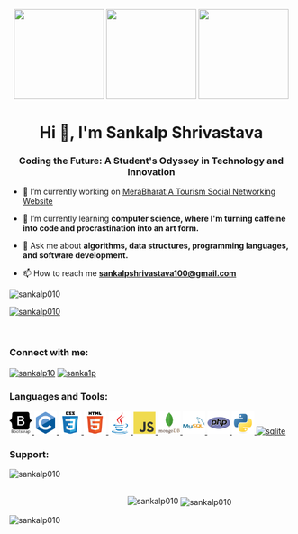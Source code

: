 
  <p align="center"> <img src="https://media.tenor.com/rePDfDWO3XoAAAAd/hacking.gif" height="160px" width="160px"> <img src="https://media.tenor.com/rePDfDWO3XoAAAAd/hacking.gif" height="160px" width="160px"> 
<img src="https://media.tenor.com/rePDfDWO3XoAAAAd/hacking.gif" height="160px" width="160px">
</p>

<h1 align="center">Hi 👋, I'm Sankalp Shrivastava</h1>
<h3 align="center">Coding the Future: A Student's Odyssey in Technology and Innovation</h3>



- 🔭 I’m currently working on [MeraBharat:A Tourism Social Networking Website](https://github.com/sankalP010/MERA-BHARAT.git)

- 🌱 I’m currently learning **computer science, where I'm turning caffeine into code and procrastination into an art form.**

- 💬 Ask me about **algorithms, data structures, programming languages, and software development.**

- 📫 How to reach me **sankalpshrivastava100@gmail.com**


<p align="left"> <img src="https://komarev.com/ghpvc/?username=sankalp010&label=Profile%20views&color=0e75b6&style=flat" alt="sankalp010" /> </p>

<p align="left"> <a href="https://github.com/ryo-ma/github-profile-trophy"><img src="https://github-profile-trophy.vercel.app/?username=sankalp010" alt="sankalp010" /></a> </p>

<p align="left"> <a href="https://twitter.com/" target="blank"><img src="https://img.shields.io/twitter/follow/?logo=twitter&style=for-the-badge" alt="" /></a> </p>

<h3 align="left">Connect with me:</h3>
<p align="left">
<a href="https://linkedin.com/in/sankalp10" target="blank"><img align="center" src="https://raw.githubusercontent.com/rahuldkjain/github-profile-readme-generator/master/src/images/icons/Social/linked-in-alt.svg" alt="sankalp10" height="30" width="40" /></a>
<a href="https://instagram.com/sanka1p" target="blank"><img align="center" src="https://raw.githubusercontent.com/rahuldkjain/github-profile-readme-generator/master/src/images/icons/Social/instagram.svg" alt="sanka1p" height="30" width="40" /></a>


</p>

<h3 align="left">Languages and Tools:</h3>
<p align="left"> <a href="https://getbootstrap.com" target="_blank" rel="noreferrer"> <img src="https://raw.githubusercontent.com/devicons/devicon/master/icons/bootstrap/bootstrap-plain-wordmark.svg" alt="bootstrap" width="40" height="40"/> </a> <a href="https://www.cprogramming.com/" target="_blank" rel="noreferrer"> <img src="https://raw.githubusercontent.com/devicons/devicon/master/icons/c/c-original.svg" alt="c" width="40" height="40"/> </a> <a href="https://www.w3schools.com/css/" target="_blank" rel="noreferrer"> <img src="https://raw.githubusercontent.com/devicons/devicon/master/icons/css3/css3-original-wordmark.svg" alt="css3" width="40" height="40"/> </a> <a href="https://www.w3.org/html/" target="_blank" rel="noreferrer"> <img src="https://raw.githubusercontent.com/devicons/devicon/master/icons/html5/html5-original-wordmark.svg" alt="html5" width="40" height="40"/> </a> <a href="https://www.java.com" target="_blank" rel="noreferrer"> <img src="https://raw.githubusercontent.com/devicons/devicon/master/icons/java/java-original.svg" alt="java" width="40" height="40"/> </a> <a href="https://developer.mozilla.org/en-US/docs/Web/JavaScript" target="_blank" rel="noreferrer"> <img src="https://raw.githubusercontent.com/devicons/devicon/master/icons/javascript/javascript-original.svg" alt="javascript" width="40" height="40"/> </a> <a href="https://www.mongodb.com/" target="_blank" rel="noreferrer"> <img src="https://raw.githubusercontent.com/devicons/devicon/master/icons/mongodb/mongodb-original-wordmark.svg" alt="mongodb" width="40" height="40"/> </a> <a href="https://www.mysql.com/" target="_blank" rel="noreferrer"> <img src="https://raw.githubusercontent.com/devicons/devicon/master/icons/mysql/mysql-original-wordmark.svg" alt="mysql" width="40" height="40"/> </a> <a href="https://www.php.net" target="_blank" rel="noreferrer"> <img src="https://raw.githubusercontent.com/devicons/devicon/master/icons/php/php-original.svg" alt="php" width="40" height="40"/> </a> <a href="https://www.python.org" target="_blank" rel="noreferrer"> <img src="https://raw.githubusercontent.com/devicons/devicon/master/icons/python/python-original.svg" alt="python" width="40" height="40"/> </a> <a href="https://www.sqlite.org/" target="_blank" rel="noreferrer"> <img src="https://www.vectorlogo.zone/logos/sqlite/sqlite-icon.svg" alt="sqlite" width="40" height="40"/> </a> </p>

<h3 align="left">Support:</h3>
<p><a href="https://www.buymeacoffee.com/sankalp010"> <img align="left" src="https://cdn.buymeacoffee.com/buttons/v2/default-yellow.png" height="50" width="210" alt="sankalp010" /></a></p><br><br>

<p><img align="left" src="https://github-readme-stats.vercel.app/api/top-langs?username=sankalp010&show_icons=true&locale=en&layout=compact" alt="sankalp010" /></p>

<p>&nbsp;<img align="center" src="https://github-readme-stats.vercel.app/api?username=sankalp010&show_icons=true&locale=en" alt="sankalp010" /></p>

<p><img align="center" src="https://github-readme-streak-stats.herokuapp.com/?user=sankalp010&" alt="sankalp010" /></p>

